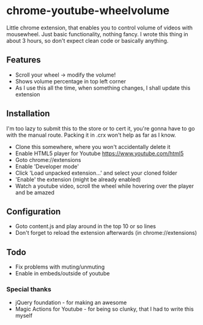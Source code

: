 # chrome-youtube-wheelvolume
Little chrome extension, that enables you to control volume of videos with mousewheel. Just basic functionality, nothing fancy.
I wrote this thing in about 3 hours, so don't expect clean code or basically anything.

## Features
 - Scroll your wheel -> modify the volume!
 - Shows volume percentage in top left corner
 - As I use this all the time, when something changes, I shall update this extension

## Installation
I'm too lazy to submit this to the store or to cert it, you're gonna have to go with the manual route.
Packing it in .crx won't help as far as I know.
 - Clone this somewhere, where you won't accidentally delete it
 - Enable HTML5 player for Youtube https://www.youtube.com/html5
 - Goto chrome://extensions
 - Enable 'Developer mode'
 - Click 'Load unpacked extension...' and select your cloned folder
 - 'Enable' the extension (might be already enabled)
 - Watch a youtube video, scroll the wheel while hovering over the player and be amazed

## Configuration
 - Goto content.js and play around in the top 10 or so lines
 - Don't forget to reload the extension afterwards (in chrome://extensions)

## Todo
 - Fix problems with muting/unmuting
 - Enable in embeds/outside of youtube

### Special thanks
 - jQuery foundation - for making an awesome 
 - Magic Actions for Youtube - for being so clunky, that I had to write this myself

